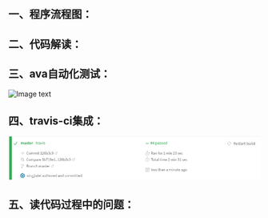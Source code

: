 ## 一、程序流程图：
## 二、代码解读：
## 三、ava自动化测试：
![Image text](https://github.com/xingjialei/chalk-animation/blob/master/images/IMG20171212161721.jpg)
## 四、travis-ci集成：
![Image text](https://github.com/xingjialei/chalk-animation/blob/master/images/QQ%E5%9B%BE%E7%89%8720171212170114.png)
## 五、读代码过程中的问题：
